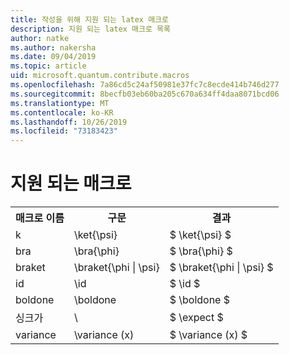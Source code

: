 ```yaml
---
title: 작성을 위해 지원 되는 latex 매크로
description: 지원 되는 latex 매크로 목록
author: natke
ms.author: nakersha
ms.date: 09/04/2019
ms.topic: article
uid: microsoft.quantum.contribute.macros
ms.openlocfilehash: 7a86cd5c24af50981e37fc7c8ecde414b746d277
ms.sourcegitcommit: 8becfb03eb60ba205c670a634ff4daa8071bcd06
ms.translationtype: MT
ms.contentlocale: ko-KR
ms.lasthandoff: 10/26/2019
ms.locfileid: "73183423"
---
```

# <a name="supported-macros"></a>지원 되는 매크로

<table>
<tr><th>매크로 이름</th><th>구문</th><th>결과</th></tr>
<tr><td>k</td><td>\ket{\psi}</td><td>$ \ket{\psi} $</td></tr>
<tr><td>bra</td><td>\bra{\phi}</td><td>$ \bra{\phi} $</td></tr>
<tr><td>braket</td><td>\braket{\phi | \psi}</td><td>$ \braket{\phi | \psi} $</td></tr>
<tr><td>id</td><td>\id</td><td>$ \id $</td></tr>
<tr><td>boldone</td><td>\boldone</td><td>$ \boldone $</td></tr>
<tr><td>싱크가</td><td>\</td><td>$ \expect $</td></tr>
<tr><td>variance</td><td>\variance (x)</td><td>$ \variance (x) $</td></tr>
</table>